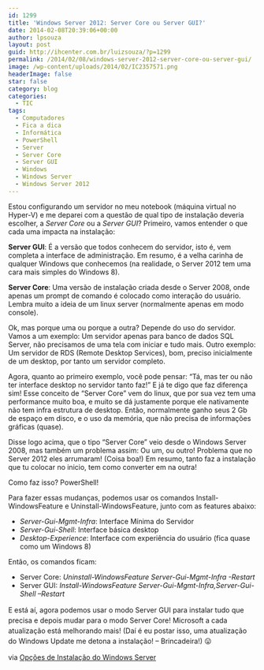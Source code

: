 ```yaml
---
id: 1299
title: 'Windows Server 2012: Server Core ou Server GUI?'
date: 2014-02-08T20:39:06+00:00
author: lpsouza
layout: post
guid: http://ihcenter.com.br/luizsouza/?p=1299
permalink: /2014/02/08/windows-server-2012-server-core-ou-server-gui/
image: /wp-content/uploads/2014/02/IC2357571.png
headerImage: false
star: false
category: blog
categories:
  - TIC
tags:
  - Computadores
  - Fica a dica
  - Informática
  - PowerShell
  - Server
  - Server Core
  - Server GUI
  - Windows
  - Windows Server
  - Windows Server 2012
---
```

Estou configurando um servidor no meu notebook (máquina virtual no Hyper-V) e me deparei com a questão de qual tipo de instalação deveria escolher, a _Server Core_ ou a _Server GUI_? Primeiro, vamos entender o que cada uma impacta na instalação:<!--more-->

**Server GUI**: É a versão que todos conhecem do servidor, isto é, vem completa a interface de administração. Em resumo, é a velha carinha de qualquer Windows que conhecemos (na realidade, o Server 2012 tem uma cara mais simples do Windows 8).

**Server Core**: Uma versão de instalação criada desde o Server 2008, onde apenas um prompt de comando é colocado como interação do usuário. Lembra muito a ideia de um linux server (normalmente apenas em modo console).

Ok, mas porque uma ou porque a outra? Depende do uso do servidor. Vamos a um exemplo: Um servidor apenas para banco de dados SQL Server, não precisamos de uma tela com iniciar e tudo mais. Outro exemplo: Um servidor de RDS (Remote Desktop Services), bom, preciso inicialmente de um desktop, por tanto um servidor completo.

Agora, quanto ao primeiro exemplo, você pode pensar: &#8220;Tá, mas ter ou não ter interface desktop no servidor tanto faz!&#8221; E já te digo que faz diferença sim! Esse conceito de &#8220;Server Core&#8221; vem do linux, que por sua vez tem uma performance muito boa, e muito se dá justamente porque ele nativamente não tem infra estrutura de desktop. Então, normalmente ganho seus 2 Gb de espaço em disco, e o uso da memória, que não precisa de informações gráficas (quase).

Disse logo acima, que o tipo &#8220;Server Core&#8221; veio desde o Windows Server 2008, mas também um problema assim: Ou um, ou outro! Problema que no Server 2012 eles arrumaram! (Coisa boa!) Em resumo, tanto faz a instalação que tu colocar no inicio, tem como converter em na outra!

Como faz isso? PowerShell!

Para fazer essas mudanças, podemos usar os comandos Install-WindowsFeature e Uninstall-WindowsFeature, junto com as features abaixo:

  * _Server-Gui-Mgmt-Infra_: Interface Mínima do Servidor
  * _Server-Gui-Shell_: Interface básica desktop
  * _Desktop-Experience_: Interface com experiência do usuário (fica quase como um Windows 8)

Então, os comandos ficam:

  * Server Core: _Uninstall-WindowsFeature Server-Gui-Mgmt-Infra -Restart_
  * Server GUI: _Install-WindowsFeature Server-Gui-Mgmt-Infra,Server-Gui-Shell –Restart_

<span style="line-height: 1.5;">E está aí, agora podemos usar o modo Server GUI para instalar tudo que precisa e depois mudar para o modo Server Core! Microsoft a cada atualização está melhorando mais! (Daí é eu postar isso, uma atualização do Windows Update me detona a instalação! &#8211; Brincadeira!) 😛</span>

via <a title="Opções de Instalação do Windows Server [Microsoft]" href="http://technet.microsoft.com/pt-br/library/hh831786.aspx" target="_blank">Opções de Instalação do Windows Server</a>